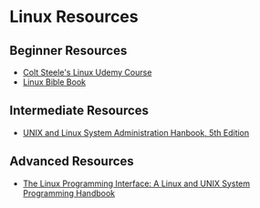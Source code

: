 # Linux Resources

## Beginner Resources
- [Colt Steele's Linux Udemy Course](https://www.udemy.com/course/the-linux-command-line-bootcamp/)
- [Linux Bible Book](https://www.amazon.com/Linux-Bible-Christopher-Negus/dp/1119578884/ref=sr_1_3?dchild=1&keywords=linux+bible+10th&qid=1626133156&sr=8-3)

## Intermediate Resources
- [UNIX and Linux System Administration Hanbook, 5th Edition](https://www.amazon.com/UNIX-Linux-System-Administration-Handbook/dp/0134277554/ref=nodl_)

## Advanced Resources
- [The Linux Programming Interface: A Linux and UNIX System Programming Handbook](https://www.amazon.com/Linux-Programming-Interface-System-Handbook/dp/1593272200)

